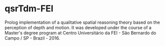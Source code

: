 # qsrTdm-FEI
Prolog implementation of a qualitative spatial reasoning theory based on the perception of depth and motion. It was developed under the course of a Master's degree program at Centro Universitário da FEI - São Bernardo do Campo / SP - Brazil - 2016.
